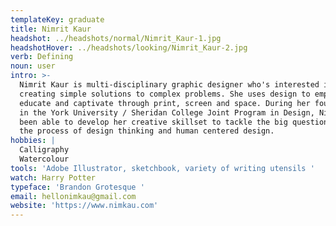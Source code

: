 ```yaml
---
templateKey: graduate
title: Nimrit Kaur
headshot: ../headshots/normal/Nimrit_Kaur-1.jpg
headshotHover: ../headshots/looking/Nimrit_Kaur-2.jpg
verb: Defining
noun: user
intro: >-
  Nimrit Kaur is multi-disciplinary graphic designer who's interested in
  creating simple solutions to complex problems. She uses design to empower,
  educate and captivate through print, screen and space. During her four years
  in the York University / Sheridan College Joint Program in Design, Nimrit has
  been able to develop her creative skillset to tackle the big questions through
  the process of design thinking and human centered design.
hobbies: |
  Calligraphy 
  Watercolour
tools: 'Adobe Illustrator, sketchbook, variety of writing utensils '
watch: Harry Potter
typeface: 'Brandon Grotesque '
email: hellonimkau@gmail.com
website: 'https://www.nimkau.com'
---
```


